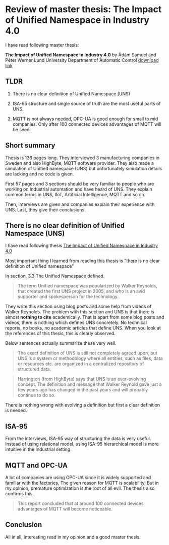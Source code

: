 # Review of master thesis: The Impact of Unified Namespace in Industry 4.0

I have read following master thesis:

**The Impact of Unified Namespace in Industry 4.0** 
by Ádám Samuel and Péter Werner 
Lund University
Department of Automatic Control [download link](https://lup.lub.lu.se/student-papers/record/9174552/file/9174561.pdf)


## TLDR

1. There is no clear definition of Unified Namespace (UNS)

2. ISA-95 structure and single source of truth are the most useful parts of UNS.

3. MQTT is not always needed, OPC-UA is good enough for small to mid companies. 
Only after 100 connected devices advantages of MQTT will be seen.

## Short summary


Thesis is 138 pages long.
They interviewed 3 manufacturing companies in Sweden and also HighByte, MQTT software provider.
They also made a simulation of Unified namespace (UNS) but unfortunately simulation details are lacking and no code is given.

First 57 pages and 3 sections should be very familiar to people who are working on Industrial automation and have heard of UNS.
They explain common terms in UNS, IIoT, Artificial Intelligence, MQTT and so on.

Then, interviews are given and companies explain their experience with UNS.
Last, they give their conclusions.

## There is no clear definition of Unified Namespace (UNS)

I have read following thesis [The Impact of Unified Namespace in Industry 4.0](https://lup.lub.lu.se/student-papers/record/9174552/file/9174561.pdf)

Most important thing I learned from reading this thesis is "there is no clear definition of Unified namespace"

In section, 3.3 The Unified Namespace defined.

> The term Unified namespace was popularized by Walker Reynolds, that created the first UNS project in 2005, and who is an avid supporter and spokesperson for the technology. 

They write this section using blog posts and some help from videos of Walker Reynolds.
The problem with this section and UNS is that there is almost **nothing to cite** academically.
That is apart from some blog posts and videos, there is nothing which defines UNS concretely.
No technical reports, no books, no academic articles that define UNS.
When you look at the references of this thesis, this is clearly observed.


Below sentences actually summarize these very well.


> The exact definition of UNS is still not completely agreed upon, but UNS is a system or methodology where all entities, such as files, data or resources etc. are organized in a centralized repository of structured data. 


> Harrington (from HighByte) says that UNS is an ever-evolving concept. The definition and message that Walker Reynold gave just a few years ago has changed in the past years and will probably continue to do so. 

There is nothing wrong with evolving a definition but first a clear definition is needed.


## ISA-95

From the interviews, ISA-95 way of structuring the data is very useful.
Instead of using relational model, using ISA-95 hierarchical model is more intuitive in the Industrial setting.

## MQTT and OPC-UA

A lot of companies are using OPC-UA since it is widely supported and familiar with the factories.
The given reason for MQTT is scalability.
But in my opinion, premature optimization is the root of all evil.
The thesis also confirms this.

> This report concluded that at around 100 connected devices advantages of MQTT will become noticeable. 


## Conclusion

All in all, interesting read in my opinion and a good master thesis.


